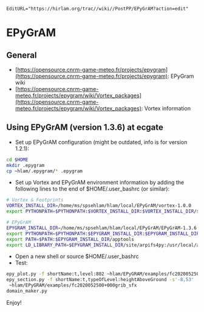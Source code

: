 ```@meta
EditURL="https://hirlam.org/trac//wiki//PostPP/EPyGrAM?action=edit"
```

# EPyGrAM
## General
 * [https://opensource.cnrm-game-meteo.fr/projects/epygram](https://opensource.cnrm-game-meteo.fr/projects/epygram): EPyGram wiki
 * [https://opensource.cnrm-game-meteo.fr/projects/epygram/wiki/Vortex_packages](https://opensource.cnrm-game-meteo.fr/projects/epygram/wiki/Vortex_packages): Vortex information

## Using EPyGrAM (version 1.3.6) at ecgate
  * Set up EPyGrAM configuration (might be outdated, info is for version 1.2.1):
```bash
cd $HOME
mkdir .epygram
cp ~hlam/.epygram/* .epygram
```

  * Set up Vortex and EPyGrAM environment information by adding the following lines to the end of $HOME/.user_bashrc (or similar):
```bash
# Vortex & Footprints
VORTEX_INSTALL_DIR=/home/ms/spsehlam/hlam/local/EPyGrAM/vortex-1.0.0
export PYTHONPATH=$PYTHONPATH:$VORTEX_INSTALL_DIR:$VORTEX_INSTALL_DIR/src:$VORTEX_INSTALL_DIR/site

# EPyGrAM
EPYGRAM_INSTALL_DIR=/home/ms/spsehlam/hlam/local/EPyGrAM/EPyGrAM-1.3.6
export PYTHONPATH=$PYTHONPATH:$EPYGRAM_INSTALL_DIR:$EPYGRAM_INSTALL_DIR/site
export PATH=$PATH:$EPYGRAM_INSTALL_DIR/apptools
export LD_LIBRARY_PATH=$EPYGRAM_INSTALL_DIR/site/arpifs4py:/usr/local/apps/openmpi/2.1.3/GNU/6.3.0/lib:$LD_LIBRARY_PATH

```

  * Open a new shell or source $HOME/.user_bashrc 
  * Test:
```bash
epy_plot.py -f shortName:t,level:802 ~hlam/EPyGRAM/examples/fc2020052500+000grib_sfx
epy_section.py -f shortName:t,typeOfLevel:heightAboveGround -s'-8,53' -e'-7,53' 
 ~hlam/EPyGRAM/examples/fc2020052500+000grib_sfx
domain_maker.py
```

Enjoy!
